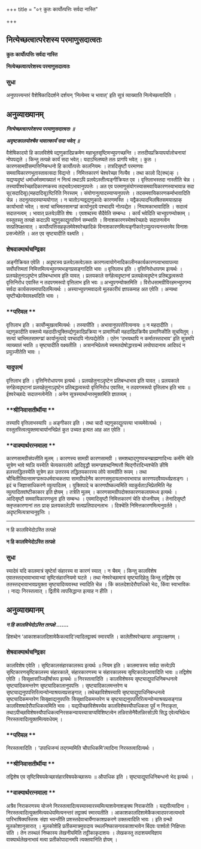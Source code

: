 +++
title = "०९ कुतः कार्योत्पत्तिः सर्वदा नास्ति"

+++


## नित्येच्छत्वात्परेशस्य परमाणुसदात्वतः

**कुतः कार्योत्पत्तिः सर्वदा नास्ति**

**नित्येच्छत्वात्परेशस्य परमाणुसदात्वतः**

### **सुधा**

अनुपपत्त्यन्तरं वैशेषिकादिदर्शने दर्शयन् ‘नित्येमव च भावात्’ इति सूत्रं व्याख्याति नित्येच्छत्वादिति ।

## **अनुव्याख्यानम्**

***नित्येच्छत्वात्परेशस्य परमाणुसदात्वतः ॥***

***अदृष्टकालयोश्चैव भावात्कार्यं सदा भवेत् ॥***

वैशेषिकादयो हि कालविशेषे व्द्यणुकादिप्रक्रमेण महाभूतसृष्टिमभ्युपगच्छन्ति । तत्तदीयप्रक्रियापर्यालोचनायां नोपपद्यते । किन्तु तत्पक्षे कार्यं सदा भवेत्। यदाऽभिलष्यते ततः प्रागपि भवेत् । कुतः । कारणसामग्रीसम्पत्तिनिबन्धनो हि कार्योत्पत्तेः कालनियमः । तत्रदिसृष्टौ परमाणवः समवायिकारणभूतास्तावत्सदा विद्यन्ते । निमित्तकारणं चेश्वरेच्छा नित्यैव । तथा कालो दि(क्च)क् । यद्यप्यदृष्टं धर्माधर्मसमाख्यातं न नित्यं तथाऽपि प्रलयेऽस्तीत्यङ्गीक्रियत एव । वृत्तिलाभस्तदा नास्तीति चेन्न । तस्यापीश्वरेच्छादिकारणकस्य तद्भावेऽभावानुपपत्तेः । अत एव परमाणुसंयोगस्यासमवायिकारणस्याभावान्न सदा सृ(सदादिसृ)(महदादिसृ)ष्टिरिति निरस्तम् । संयोगानुत्पादस्याप्यनुपपत्तेः । तदसमवायिकारणकर्माभावादिति चेन्न । तदनुत्पादस्याप्ययोगात् । न चातोऽन्यद्व्द्यणुकादेः कारणमस्ति । यद्वैकल्पादभिलषितसमयात्प्राक् कार्याभावो भवेत् । सत्यां चाभिमतसामग्य्रां कार्यानुदये पश्चादपि नोत्पद्येत । नियामकाभावादिति । सदात्वं सदातनत्वम् । भावात् प्रलयेऽपीति शेषः । एवशब्दस्य सैदैवेति सम्बन्धः । कार्यं भवेदिति चाभ्युपगम्योक्तम् । वस्तुतस्तु तत्पक्षे कदाऽपि व्द्युणुकाद्युत्पत्तिर्न सम्भवति । विनाशकारणस्येश्वरेच्छादेः सदातनत्वेन सत्प्रतिपक्षत्वात् । कार्योत्पत्तिसहकृतमेवेश्वरेच्छादिकं विनाशकारणमित्यङ्गीकारेऽप्युत्पत्त्यनन्तरमेव विनाशः प्रसज्येतेति । अत एव सृष्ट्यादीति वक्ष्यति ।

### **शेषवाक्यार्थचन्द्रिका**

अङ्गीक्रियत एवेति । अदृष्टस्य प्रलयेऽसत्वेऽसतः कारणत्वायोगेनादिकालीनकार्यकारणत्वाभावापत्त्या सर्वोपत्तिमतां निमित्तमित्यभ्पुपगमभङ्गप्रसङ्गादिति भावः ॥ वृत्तिलाभ इति । वृत्तिनिरोधापगम इत्यर्थः । प्रलयहेतुनाऽदृष्टेन प्रतिबन्धाभाव इति यावत् । प्रलयकाले सर्गहेत्वदृष्टानां प्रलयहेत्वदृष्टेन प्रतिबद्धत्वरूपो वृत्तिनिरोध एवास्ति न तदपगमरूपो वृत्तिलाभ इति भवः ॥ अभ्युपगम्योक्तमिति । विरोधसामग्रीविरहमभ्युपगम्य सर्वदा कार्यसत्त्वमापादितमित्यर्थः । अस्याभ्युपगमवादत्वे मूलकारीयं ज्ञापकमाह अत एवेति । अन्यथा सृष्टीच्छेत्येवावक्ष्यदिति भावः ।

### **परिमल **

वृत्तिलाभ इति । कार्योन्मुखत्वमित्यर्थः । तस्यापीति । अभावानुपपत्तेरित्यन्वयः ॥ न महदादीति । व्द्यणुकादीति वक्तव्ये महदादीत्युक्तिर्व्द्यणुकादिप्रक्रिया न प्रामाणिकी महदादिप्रक्रियैव प्रामाणिकीति सूचयितुम् । सत्यां चाभिमतसामग्य्रां कार्यानुत्पादे पश्चादपि नोत्पद्येतेति । एतेन ‘उभयथापि न कर्मातस्तदभाव‘ इति सूत्रमपि व्याख्यातं भवति ॥ सृष्ट्यादीति वक्ष्यतीति । अत्रानभिप्रेतत्वे स्वमतदोषोद्धारग्रन्थे लयोपादानाय आदिपदं न प्रयुञ्जीतेति भावः ।

### **यादुपत्यं**

वृत्तिलाभ इति । वृत्तिनिरोधापगम इत्यर्थः । प्रलयहेतुनाऽदृष्टेन प्रतिबन्धाभाव इति यावत् । प्रलयकाले सर्गहेत्वदृष्टानां प्रलयहेतुनाऽदृष्टेन प्रतिबद्धत्वरूपो वृत्तिनिरोध एवास्ति, न तदवगमरूपो वृत्तिलाभ इति भावः ॥ ईश्वरेच्छादेः सदातनत्वेनेति । अनेन सूत्रस्यार्थान्तरमुक्तमिति ज्ञातव्यम् ।

### **श्रीनिवासतीर्थीया **

तस्यापि वृत्तिलाभस्यापि ॥ अङ्गीकार इति । तथा चादौ व्द्यणुकाद्युत्पत्त्या भाव्यमेवेत्यर्थः । वस्तुतस्त्वित्युक्तमाचार्यानभिप्रेतं कुत उच्यत इत्यत आह अत एवेति ।

### **वाक्यार्थरत्नमाला **

कारणसामग्रीसंपत्तीति मूलम् । कारणस्य सामग्री कारणसामग्री । समशब्दाद्गुणवचनब्राह्मणादिभ्यः कर्मणि चेति सूत्रेण भावे ष्यञि यस्येति चेत्यकारलोपे आदिवृद्धौ सामग्य्रशब्दनिष्पत्तौ ष्विद्गौरादिभ्यश्चेति ङीषि हलस्तद्धितस्येति सूत्रेण हल उत्तरस्य तद्धितयकारस्य लोपे सामग्रीति रूपम् । तथा चौचितीतिवत्सामग्य्ररूपधर्मवाचकतया सामग्रीपदेनैव कारणसमुदायलाभावभावान्न कारणपदवैय्यर्थ्यप्रसङ्गः । इदं च जिज्ञासाधिकरणे व्युत्पादितम् । युक्तिपादे च कारणपौष्कल्यमिति व्याकुर्वताऽभिप्रेतमिति नेह व्युत्पादितवांष्टीकाकार इति ज्ञेयम् । तत्रेति मूलम् । कारणसामग्रीपदोक्तकारणकलापमध्य इत्यर्थः । आदिसृष्टौ समवायिकारणभूता इति सम्बन्धः । एवमादिसृष्टौ निमित्तकारणं चेति योजनीयम् । तेनादिसृष्टौ क्लृप्तकारणानां ततः प्राक् प्रलयकालेऽपि सत्वप्रतिपादनलाभः । दिक्चेति निमित्तकारणमित्यनुवर्तते । अदृष्टमित्यत्राप्यनुवृत्तिः ।

------------------------------------------------------------------------

न हि कालविभेदोऽस्ति तत्पक्षे

**न हि कालविभेदोऽस्ति तत्पक्षे**

### **सुधा**

स्यादेवं यदि कालमात्रं सृष्टेर्वा संहारस्य वा कारणं स्यात् । न चैवम् । किन्तु कालविशेष एवातस्तद्भावाभावाभ्यां सृष्टिसंहारनियमो घटते । तथा नेश्वरेच्छामात्रं सृष्ट्यादिहेतुः किन्तु तद्विशेष एव ततस्तद्भावाभावप्रयुक्ता सृष्ट्यादिव्यवस्था स्यादिति चेन्न । किं कालदेशादेरौपाधिको भेदः, किंवा स्वाभाविकः । नाद्यः निरस्तत्वात् । द्वितीये त्वपसिद्धान्त इत्याह न हीति ।

## **अनुव्याख्यानम्**

***न हि कालविभेदोऽस्ति तत्पक्षे .......***

हिशब्देन ‘आकाशकालदिशामेकैकत्वादि’त्यादितद्वाक्यं स्मारयति । कालेतीश्वरेच्छाया अप्युपलक्षणम् ।

### **शेषवाक्यार्थचन्द्रिका**

कालविशेष एवेति । सृष्टिकालसंहारकालरूप इत्यर्थः ॥ नियम इति । कालमात्रस्य सर्वदा सत्त्वेऽपि सृष्टिकारणसृष्टिकालस्य संहारकाले, संहारकारणस्य च संहारकालस्य सृष्टिकालेऽभावादिति भावः ॥ तद्विशेष एवेति । सिसृक्षासञ्जिहीर्षारूप इत्यर्थः ॥ निरस्तत्वादिति । कालविशेषस्य सृष्ट्याद्युपाधिनिबन्धनत्वे सृष्ट्यादिकमन्तरेण सृष्ट्यादिकालानुपपत्तिः । सृष्ट्यादिकालमन्तरेण च सृष्ट्याद्यनुपपत्तिरित्यन्योन्याश्रयत्वप्रसङ्गात् । तथेच्छाविशेषस्यापि सृष्ट्याद्युपाधिनिबन्धनत्वे सृष्ट्यादिकमन्तरेण सिसृक्षाद्यनुपपत्तिः सिसृक्षादिकमन्तरेण च सृष्ट्याद्यनुपपत्तिरित्यन्योन्याश्रयप्रसङ्गान्न कालविशषादेरौपाधिकत्वमिति भावः । यद्यपीच्छाविशेषस्येव कालविशेषस्यौपाधिकता पूर्वं न निराकृता, तथाऽपीच्छाविशेषस्यौपाधिकत्वनिरसकन्यायस्यात्राप्यविशिष्टत्वेन तन्निरासेनैवैतन्निरसोऽपि सिद्ध एवेत्यभिप्रेत्य निरस्तत्वादित्युक्तमित्यवधेयम् ।

### **परिमल **

निरस्तत्वादिति । ‘उपाधिजन्यं तद्गम्यमिति चौपाधिकमि’त्यादिना निरस्तत्वादित्यर्थः ।

### **श्रीनिवासतीर्थीया **

तद्विशेष एव सृष्टिविषयकेच्छासंहारविषयकेच्छारूपः ॥ औपाधिक इति । सृष्ट्याद्युपाधिनिबन्धनो भेद इत्यर्थः ।

### **वाक्यार्थरत्नमाला **

अत्रैव निराकरणस्य योजने निरस्तत्वादित्यस्यास्वारस्यमित्याशयेनाशङ्क्य निराकरोति । यद्यपीत्यादिना । निरस्तत्वादित्युक्तमित्यवधेयमित्यनन्तरं तद्वाक्यं स्मारयतीति । आकाशकालदिशामेकैकत्वादपरजात्यभावे पारिभाषिक्यस्तिस्रः संज्ञा भवन्तीति प्रशस्तदेवाचार्येणाकाशप्रकरणे उक्तत्वादिति भावः । इति ग्रन्थो मूलकोशानुसारात् । मूलकोशेहि प्रतीकमात्रमुपादाय स्थलनिष्कासनावकाशाभावेन बिंदवः पार्श्वतो निक्षिप्ताः संति । तेन तस्थलं निष्कास्य लेखनीयमिति तट्टीकाकृदाशयः । लेखकस्तु तदाशयमविज्ञाय वाक्यार्थलेखनाभावं मत्वा प्रतीकोपादानमपि त्यक्तवानिति ज्ञेयम् ।

